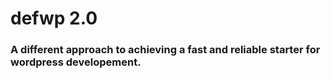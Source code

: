 # defwp 2.0
### A different approach to achieving a fast and reliable starter for wordpress developement.
